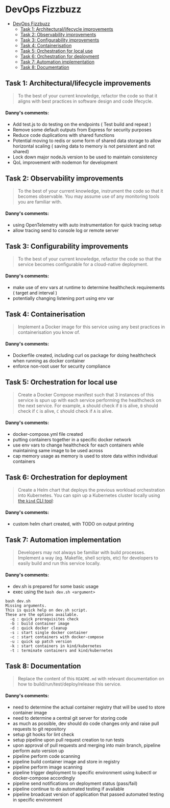 # DevOps Fizzbuzz

- [DevOps Fizzbuzz](#devops-fizzbuzz)
  - [Task 1: Architectural/lifecycle improvements](#task-1-architecturallifecycle-improvements)
  - [Task 2: Observability improvements](#task-2-observability-improvements)
  - [Task 3: Configurability improvements](#task-3-configurability-improvements)
  - [Task 4: Containerisation](#task-4-containerisation)
  - [Task 5: Orchestration for local use](#task-5-orchestration-for-local-use)
  - [Task 6: Orchestration for deployment](#task-6-orchestration-for-deployment)
  - [Task 7: Automation implementation](#task-7-automation-implementation)
  - [Task 8: Documentation](#task-8-documentation)

## Task 1: Architectural/lifecycle improvements

> To the best of your current knowledge, refactor the code so that it aligns with best practices in software design and code lifecycle.

#### Danny's comments:

- Add test.js to do testing on the endpoints ( Test build and repeat )
- Remove some default outputs from Express for security purposes
- Reduce code duplications with shared functions
- Potential moving to redis or some form of shared data storage to allow horizontal scaling ( saving data to memory is not persistent and not shared)
- Lock down major nodeJs version to be used to maintain consistency
- QoL improvement with nodemon for development


## Task 2: Observability improvements

> To the best of your current knowledge, instrument the code so that it becomes observable. You may assume use of any monitoring tools you are familiar with.

#### Danny's comments:

- using OpenTelemetry with auto instrumentation for quick tracing setup
- allow tracing send to console log or remote server


## Task 3: Configurability improvements

> To the best of your current knowledge, refactor the code so that the service becomes configurable for a cloud-native deployment.

#### Danny's comments:

- make use of env vars at runtime to determine healthcheck requirements ( target and interval )
- potentially changing listening port using env var

## Task 4: Containerisation

> Implement a Docker image for this service using any best practices in containerisation you know of.

#### Danny's comments:

- Dockerfile created, including curl os package for doing healthcheck when running as docker container
- enforce non-root user for security compliance

## Task 5: Orchestration for local use

> Create a Docker Compose manifest such that 3 instances of this service is spun up with each service performing the healthcheck on the next service. For example, `A` should check if `B` is alive, `B` should check if `C` is alive, `C` should check if `A` is alive.

#### Danny's comments:

- docker-compose.yml file created
- putting containers together in a specific docker network
- use env vars to change healthcheck for each containers while maintaining same image to be used across
- cap memory usage as memory is used to store data within individual containers

## Task 6: Orchestration for deployment

> Create a Helm chart that deploys the previous workload orchestration into Kubernetes. You can spin up a Kubernetes cluster locally using [the `kind` CLI tool](https://kind.sigs.k8s.io/):

#### Danny's comments:

- custom helm chart created, with TODO on output printing

## Task 7: Automation implementation

> Developers may not always be familiar with build processes. Implement a way (eg. Makefile, shell scripts, etc) for developers to easily build and run this service locally.

#### Danny's comments:

- dev.sh is prepared for some basic usage
- exec using the `bash dev.sh <argument>`

```
bash dev.sh 
Missing arguments.
This is quick help on dev.sh script.
These are the options available.
  -q : quick prerequisites check 
  -b : build container image
  -d : quick docker cleanup
  -s : start single docker container
  -c : start containers with docker-compose
  -u : quick up patch version
  -k : start containers in kind/kubernetes
  -t : terminate containers and kind/kubernetes
```

## Task 8: Documentation

> Replace the content of this `README.md` with relevant documentation on how to build/run/test/deploy/release this service.

#### Danny's comments:

- need to determine the actual container registry that will be used to store container image
- need to determine a central git server for storing code
- as much as possible, dev should do code changes only and raise pull requests to git repository
- setup git hooks for lint check
- setup pipeline upon pull request creation to run tests
- upon approval of pull requests and merging into main branch, pipeline perform auto version up
- pipeline perform code scanning 
- pipeline build container image and store in registry
- pipeline perform image scanning
- pipeline trigger deployment to specific environment using kubectl or docker-compose accordingly
- pipeline send notifications on deployment status (pass/fail)
- pipeline continue to do automated testing if available
- pipeline broadcast version of application that passed automated testing in specific environment
